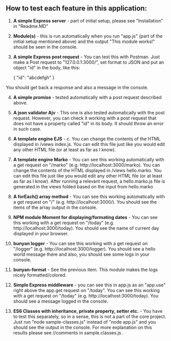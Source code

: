 How to test each feature in this application: 
--------
1. **A simple Express server** -  part of initial setup, please see "Installation" in "Readme.MD"
2. **Module(s)** - this is run automatically when you run "app.js" (part of the initial setup mentioned above) and the output "This module works!" should be seen in the console. 
3. **A simple Express post request** -  You can test this with Postman. Just make a Post request to "127.0.0.1:3000/", set format to JSON and put an object "id" in the body, like this: 

   {
      	"id": "abcdefgh"
   }

You should get back a response and also a message in the console. 

4. **A simple promise** - tested automatically with a post request described above. 

5. **A json validator Ajv** - This one is also tested automatically with the post request. However, you can check it working with a post request that does not have a property called "id" in its body. It should throw an error in such case. 

6. **A template engine EJS** - c. You can change the contents of the HTML displayed in /views index.js. You can edit this file just like you would edit any other HTML file (or at least as far as I know). 

6. **A template engine Marko** - You can see this working automatically with a get request on "/marko" (e.g. http://localhost:3000/marko). You can change the contents of the HTML displayed in /views hello.marko. You can edit this file just like you would edit any other HTML file (or at least as far as I know). 
After running a relevant request, a hello.marko.js file is generated in the views folded based on the input from hello.marko

8. **A forEach() array method** - You can see this working automatically with a get request on "/" (e.g. http://localhost:3000/). You should see the items of the array output in the console. 

9. **NPM module Moment for displaying/formating dates** - You can see this working  with a get request on "/today" (e.g. http://localhost:3000/today). You should see the name of current day displayed in your browser. 

10. **bunyan logger** - You can see this working  with a get request on "/logger" (e.g. http://localhost:3000/logger). You should see a hello world message there and also, you should see some logs in your console. 

11. **bunyan-format** - See the previous item. This module makes the logs nicely formatted/colored. 

12. **Simple Express middleware** - you can see this in app.js as an "app.use" right above the app.get request on "/today". 
You can see this working  with a get request on "/today" (e.g. http://localhost:3000/today). You should see a message logged in the console. 

11. **ES6 Classes with inheritance, private property, setter etc.** - You have to test this separately, so in a sense, this is not a part of the core project. Just run "node sample-classes.js" instead of "node app.js" and you should see the output in the console. For more explanation on this results please see //comments in sample.classes.js . 